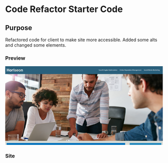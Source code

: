 # Code Refactor Starter Code

## Purpose
Refactored code for client to make site more accessible. Added some alts and changed some elements.

### Preview
![](Develop/assets/images/horiseon-screenshot.PNG)

### Site
